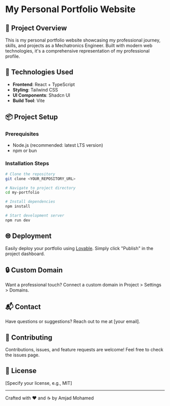 
# My Personal Portfolio Website

## 🚀 Project Overview

This is my personal portfolio website showcasing my professional journey, skills, and projects as a Mechatronics Engineer. Built with modern web technologies, it's a comprehensive representation of my professional profile.

## 🔧 Technologies Used

- **Frontend**: React + TypeScript
- **Styling**: Tailwind CSS
- **UI Components**: Shadcn UI
- **Build Tool**: Vite

## 📦 Project Setup

### Prerequisites
- Node.js (recommended: latest LTS version)
- npm or bun

### Installation Steps

```bash
# Clone the repository
git clone <YOUR_REPOSITORY_URL>

# Navigate to project directory
cd my-portfolio

# Install dependencies
npm install

# Start development server
npm run dev
```

## 🌐 Deployment

Easily deploy your portfolio using [Lovable](https://lovable.dev). Simply click "Publish" in the project dashboard.

## 🔒 Custom Domain

Want a professional touch? Connect a custom domain in Project > Settings > Domains.

## 📬 Contact

Have questions or suggestions? Reach out to me at [your email].

## 🤝 Contributing

Contributions, issues, and feature requests are welcome! Feel free to check the issues page.

## 📝 License

[Specify your license, e.g., MIT]

---

Crafted with ❤️ and ☕ by Amjad Mohamed
